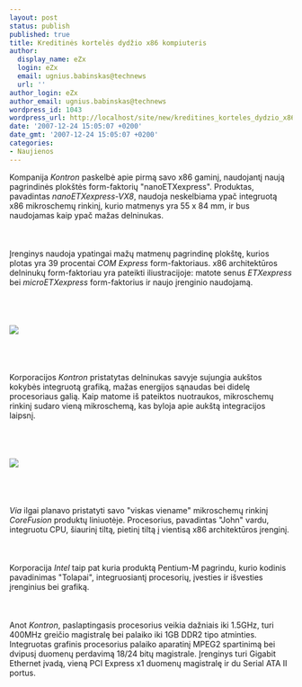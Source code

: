 ```yaml
---
layout: post
status: publish
published: true
title: Kreditinės kortelės dydžio x86 kompiuteris
author:
  display_name: eZx
  login: eZx
  email: ugnius.babinskas@technews
  url: ''
author_login: eZx
author_email: ugnius.babinskas@technews
wordpress_id: 1043
wordpress_url: http://localhost/site/new/kreditines_korteles_dydzio_x86_kompiuteris/
date: '2007-12-24 15:05:07 +0200'
date_gmt: '2007-12-24 15:05:07 +0200'
categories:
- Naujienos
---
```

<p>Kompanija <i>Kontron</i> paskelbė apie pirmą savo x86 gaminį, naudojantį naują pagrindinės plokštės form-faktorių &quot;nanoETXexpress&quot;. Produktas, pavadintas <i>nanoETXexpress-VX8</i>, naudoja neskelbiama ypač integruotą x86 mikroschemų rinkinį, kurio matmenys yra 55 x 84 mm, ir bus naudojamas kaip ypač mažas delninukas.<br />
<br><br />
<br>Įrenginys naudoja ypatingai mažų matmenų pagrindinę plokštę, kurios plotas yra 39 procentai <i>COM Express</i> form-faktoriaus. x86 architektūros delninukų form-faktoriau yra pateikti iliustracijoje: matote senus <i>ETXexpress</i> bei <i>microETXexpress</i> form-faktorius ir naujo įrenginio naudojamą.<br />
<br><br />
<br><br><img src="http://www.technews.lt/upl/Failai/nanoETXexpress_compared.jpg"><br><br />
<br><br />
<br>Korporacijos <i>Kontron</i> pristatytas delninukas savyje sujungia aukštos kokybės integruotą grafiką, mažas energijos sąnaudas bei didelę procesoriaus galią. Kaip matome iš pateiktos nuotraukos, mikroschemų rinkinį sudaro vieną mikroschemą, kas byloja apie aukštą integracijos laipsnį.<br />
<br><br />
<br><br><img src="http://www.technews.lt/upl/Failai/kontron_nanoetx.jpg"><br><br />
<br><br />
<br><i>Via</i> ilgai planavo pristatyti savo &quot;viskas viename&quot; mikroschemų rinkinį <i>CoreFusion</i> produktų liniuotėje. Procesorius, pavadintas &quot;John&quot; vardu, integruotu CPU, šiaurinį tiltą, pietinį tiltą į vientisą x86 architektūros įrenginį.<br />
<br><br />
<br>Korporacija <i>Intel</i> taip pat kuria produktą Pentium-M pagrindu, kurio kodinis pavadinimas &quot;Tolapai&quot;, integruosiantį procesorių, įvesties ir išvesties įrenginius bei grafiką.<br />
<br><br />
<br>Anot <i>Kontron</i>, paslaptingasis procesorius veikia dažniais iki 1.5GHz, turi 400MHz greičio magistralę bei palaiko iki 1GB DDR2 tipo atminties. Integruotas grafinis procesorius palaiko aparatinį MPEG2 spartinimą bei dvipusį duomenų perdavimą 18/24 bitų magistrale. Įrenginys turi Gigabit Ethernet įvadą, vieną PCI Express x1 duomenų magistralę ir du Serial ATA II portus.<br />
<br><br />
<br></p>
